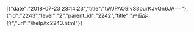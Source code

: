 [{"date":"2018-07-23 23:14:23","title":"tWJPAO9lvS3burKJvQn6JA=="},{"id":"2243","level":"2","parent_id":"2242","title":"产品定价","url":"/help/tc2243.html"}]